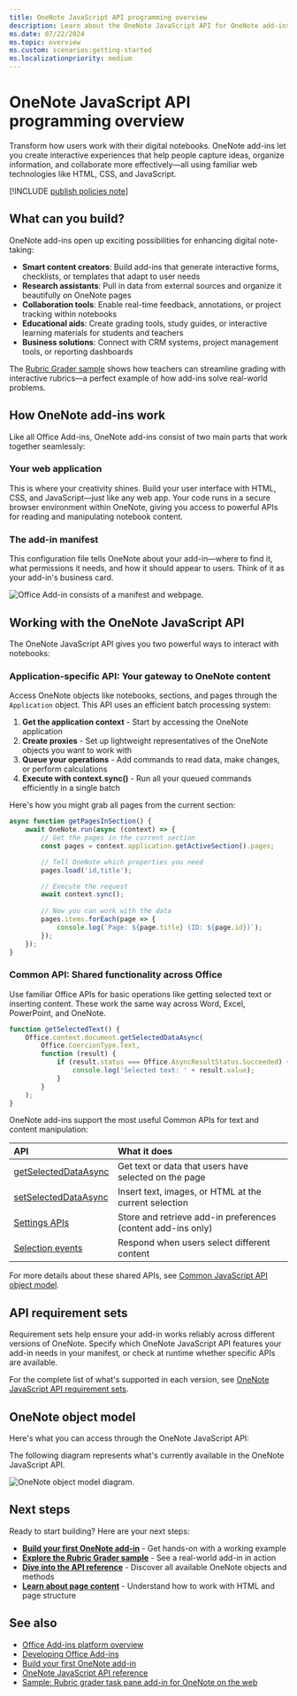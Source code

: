 ```yaml
---
title: OneNote JavaScript API programming overview
description: Learn about the OneNote JavaScript API for OneNote add-ins on the web.
ms.date: 07/22/2024
ms.topic: overview
ms.custom: scenarios:getting-started
ms.localizationpriority: medium
---
```


# OneNote JavaScript API programming overview

Transform how users work with their digital notebooks. OneNote add-ins let you create interactive experiences that help people capture ideas, organize information, and collaborate more effectively—all using familiar web technologies like HTML, CSS, and JavaScript.

[!INCLUDE [publish policies note](../includes/note-publish-policies.md)]

## What can you build?

OneNote add-ins open up exciting possibilities for enhancing digital note-taking:

- **Smart content creators**: Build add-ins that generate interactive forms, checklists, or templates that adapt to user needs
- **Research assistants**: Pull in data from external sources and organize it beautifully on OneNote pages
- **Collaboration tools**: Enable real-time feedback, annotations, or project tracking within notebooks
- **Educational aids**: Create grading tools, study guides, or interactive learning materials for students and teachers
- **Business solutions**: Connect with CRM systems, project management tools, or reporting dashboards

The [Rubric Grader sample](https://github.com/OfficeDev/Office-Add-in-samples/tree/main/Samples/onenote-add-in-rubric-grader) shows how teachers can streamline grading with interactive rubrics—a perfect example of how add-ins solve real-world problems.

## How OneNote add-ins work

Like all Office Add-ins, OneNote add-ins consist of two main parts that work together seamlessly:

### Your web application

This is where your creativity shines. Build your user interface with HTML, CSS, and JavaScript—just like any web app. Your code runs in a secure browser environment within OneNote, giving you access to powerful APIs for reading and manipulating notebook content.

### The add-in manifest

This configuration file tells OneNote about your add-in—where to find it, what permissions it needs, and how it should appear to users. Think of it as your add-in's business card.

![Office Add-in consists of a manifest and webpage.](../images/onenote-add-in.png)

## Working with the OneNote JavaScript API

The OneNote JavaScript API gives you two powerful ways to interact with notebooks:

### Application-specific API: Your gateway to OneNote content

Access OneNote objects like notebooks, sections, and pages through the `Application` object. This API uses an efficient batch processing system:

1. **Get the application context** - Start by accessing the OneNote application
2. **Create proxies** - Set up lightweight representatives of the OneNote objects you want to work with
3. **Queue your operations** - Add commands to read data, make changes, or perform calculations
4. **Execute with context.sync()** - Run all your queued commands efficiently in a single batch

Here's how you might grab all pages from the current section:

```javascript
async function getPagesInSection() {
    await OneNote.run(async (context) => {
        // Get the pages in the current section
        const pages = context.application.getActiveSection().pages;

        // Tell OneNote which properties you need
        pages.load('id,title');

        // Execute the request
        await context.sync();
        
        // Now you can work with the data
        pages.items.forEach(page => {
            console.log(`Page: ${page.title} (ID: ${page.id})`);
        });
    });
}
```

### Common API: Shared functionality across Office

Use familiar Office APIs for basic operations like getting selected text or inserting content. These work the same way across Word, Excel, PowerPoint, and OneNote.

```javascript
function getSelectedText() {
    Office.context.document.getSelectedDataAsync(
        Office.CoercionType.Text,
        function (result) {
            if (result.status === Office.AsyncResultStatus.Succeeded) {
                console.log('Selected text: ' + result.value);
            }
        }
    );
}
```

OneNote add-ins support the most useful Common APIs for text and content manipulation:

| API | What it does |
|:------|:------|
| [getSelectedDataAsync](/javascript/api/office/office.document#office-office-document-getselecteddataasync-member(1)) | Get text or data that users have selected on the page |
| [setSelectedDataAsync](/javascript/api/office/office.document#office-office-document-setselecteddataasync-member(1)) | Insert text, images, or HTML at the current selection |
| [Settings APIs](/javascript/api/office/office.settings) | Store and retrieve add-in preferences (content add-ins only) |
| [Selection events](/javascript/api/office/office.documentselectionchangedeventargs) | Respond when users select different content |

For more details about these shared APIs, see [Common JavaScript API object model](../develop/office-javascript-api-object-model.md).

## API requirement sets

Requirement sets help ensure your add-in works reliably across different versions of OneNote. Specify which OneNote JavaScript API features your add-in needs in your manifest, or check at runtime whether specific APIs are available.

For the complete list of what's supported in each version, see [OneNote JavaScript API requirement sets](/javascript/api/requirement-sets/onenote/onenote-api-requirement-sets).

## OneNote object model

Here's what you can access through the OneNote JavaScript API:

The following diagram represents what's currently available in the OneNote JavaScript API.

  ![OneNote object model diagram.](../images/onenote-om.png)

## Next steps

Ready to start building? Here are your next steps:

- **[Build your first OneNote add-in](../quickstarts/onenote-quickstart.md)** - Get hands-on with a working example
- **[Explore the Rubric Grader sample](https://github.com/OfficeDev/Office-Add-in-samples/tree/main/Samples/onenote-add-in-rubric-grader)** - See a real-world add-in in action
- **[Dive into the API reference](../reference/overview/onenote-add-ins-javascript-reference.md)** - Discover all available OneNote objects and methods
- **[Learn about page content](onenote-add-ins-page-content.md)** - Understand how to work with HTML and page structure

## See also

- [Office Add-ins platform overview](../overview/office-add-ins.md)
- [Developing Office Add-ins](../develop/develop-overview.md)
- [Build your first OneNote add-in](../quickstarts/onenote-quickstart.md)
- [OneNote JavaScript API reference](../reference/overview/onenote-add-ins-javascript-reference.md)
- [Sample: Rubric grader task pane add-in for OneNote on the web](https://github.com/OfficeDev/Office-Add-in-samples/tree/main/Samples/onenote-add-in-rubric-grader)
